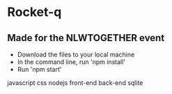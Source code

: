 # Rocket-q

## Made for the NLWTOGETHER event

- Download the files to your local machine
- In the command line, run 'npm install'
- Run 'npm start'

javascript
css
nodejs
front-end
back-end
sqlite


